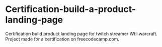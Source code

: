 # Certification-build-a-product-landing-page
Certification build product landing page for twitch streamer Wtii warcraft. Project made for a certification on freecodecamp.com.
